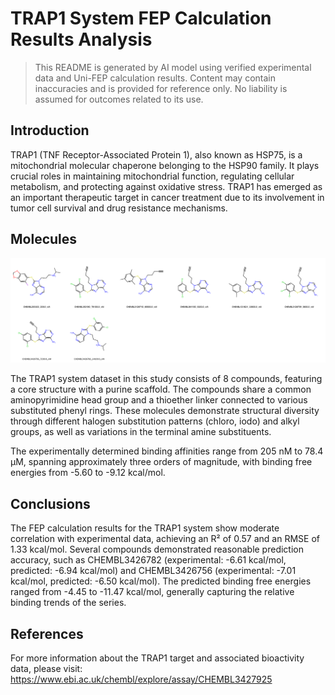# TRAP1 System FEP Calculation Results Analysis

> This README is generated by AI model using verified experimental data and Uni-FEP calculation results. Content may contain inaccuracies and is provided for reference only. No liability is assumed for outcomes related to its use.

## Introduction

TRAP1 (TNF Receptor-Associated Protein 1), also known as HSP75, is a mitochondrial molecular chaperone belonging to the HSP90 family. It plays crucial roles in maintaining mitochondrial function, regulating cellular metabolism, and protecting against oxidative stress. TRAP1 has emerged as an important therapeutic target in cancer treatment due to its involvement in tumor cell survival and drug resistance mechanisms.

## Molecules

![Molecular structures of representative compounds](mol_grid.png)

The TRAP1 system dataset in this study consists of 8 compounds, featuring a core structure with a purine scaffold. The compounds share a common aminopyrimidine head group and a thioether linker connected to various substituted phenyl rings. These molecules demonstrate structural diversity through different halogen substitution patterns (chloro, iodo) and alkyl groups, as well as variations in the terminal amine substituents.

The experimentally determined binding affinities range from 205 nM to 78.4 μM, spanning approximately three orders of magnitude, with binding free energies from -5.60 to -9.12 kcal/mol.

## Conclusions

The FEP calculation results for the TRAP1 system show moderate correlation with experimental data, achieving an R² of 0.57 and an RMSE of 1.33 kcal/mol. Several compounds demonstrated reasonable prediction accuracy, such as CHEMBL3426782 (experimental: -6.61 kcal/mol, predicted: -6.94 kcal/mol) and CHEMBL3426756 (experimental: -7.01 kcal/mol, predicted: -6.50 kcal/mol). The predicted binding free energies ranged from -4.45 to -11.47 kcal/mol, generally capturing the relative binding trends of the series.

## References

For more information about the TRAP1 target and associated bioactivity data, please visit:
https://www.ebi.ac.uk/chembl/explore/assay/CHEMBL3427925 